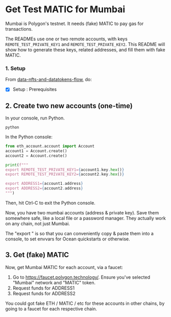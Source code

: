 <!--
Copyright 2022 Ocean Protocol Foundation
SPDX-License-Identifier: Apache-2.0
-->

# Get Test MATIC for Mumbai

Mumbai is Polygon's testnet. It needs (fake) MATIC to pay gas for transactions.

The READMEs use one or two remote accounts, with keys `REMOTE_TEST_PRIVATE_KEY1` and `REMOTE_TEST_PRIVATE_KEY2`. This README will show how to generate these keys, related addresses, and fill them with fake MATIC.

### 1. Setup

From [data-nfts-and-datatokens-flow](data-nfts-and-datatokens-flow.md), do:
- [x] Setup : Prerequisites

## 2. Create two new accounts (one-time)

In your console, run Python.
```console
python
```

In the Python console:

```python
from eth_account.account import Account
account1 = Account.create()
account2 = Account.create()

print(f"""
export REMOTE_TEST_PRIVATE_KEY1={account1.key.hex()}
export REMOTE_TEST_PRIVATE_KEY2={account2.key.hex()}

export ADDRESS1={account1.address}
export ADDRESS2={account2.address}
""")
```

Then, hit Ctrl-C to exit the Python console.

Now, you have two mumbai accounts (address & private key). Save them somewhere safe, like a local file or a password manager. They actually work on any chain, not just Mumbai.

The "export " is so that you can conveniently copy & paste them into a console, to set envvars for Ocean quickstarts or otherwise.

## 3. Get (fake) MATIC

Now, get Mumbai MATIC for each account, via a faucet:
1. Go to https://faucet.polygon.technology/. Ensure you've selected "Mumbai" network and "MATIC" token.
2. Request funds for ADDRESS1
3. Request funds for ADDRESS2

You could got fake ETH / MATIC / etc for these accounts in other chains, by going to a faucet for each respective chain.

